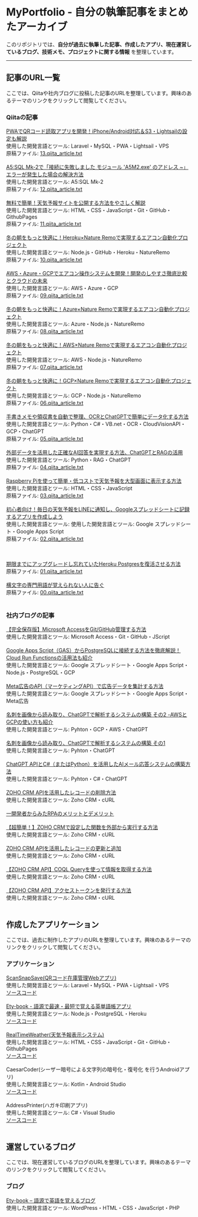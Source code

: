 # MyPortfolio - 自分の執筆記事をまとめたアーカイブ

このリポジトリでは、**自分が過去に執筆した記事、作成したアプリ、現在運営しているブログ、技術メモ、プロジェクトに関する情報** を整理しています。  

---

## 記事のURL一覧  

ここでは、Qiitaや社内ブログに投稿した記事のURLを整理しています。興味のあるテーマのリンクをクリックして閲覧してください。  

### Qiitaの記事  
[PWAでQRコード読取アプリを開発！iPhone/Android対応＆S3・Lightsailの設定も解説](https://qiita.com/nishifeoda/items/d7c8e2e6c6f21bd0bf2e)
<br>
使用した開発言語とツール: Laravel・MySQL・PWA・Lightsail・VPS
<br>
原稿ファイル: [13.qiita_article.txt](./qiita/13.qiita_article.txt)
<br><br>
[A5:SQL Mk-2で「接続に失敗しました モジュール 'A5M2.exe' のアドレス ~」エラーが発生した場合の解決方法](https://qiita.com/nishifeoda/items/a28c394c2b60cdb796a7)
<br>
使用した開発言語とツール: A5:SQL Mk-2
<br>
原稿ファイル: [12.qiita_article.txt](./qiita/12.qiita_article.txt)
<br><br>
[無料で簡単！天気予報サイトを公開する方法をやさしく解説](https://qiita.com/nishifeoda/items/de3e8b7081a9381c0ce7)
<br>
使用した開発言語とツール: HTML・CSS・JavaScript・Git・GitHub・GithubPages
<br>
原稿ファイル: [11.qiita_article.txt](./qiita/11.qiita_article.txt)
<br><br>
[冬の朝をもっと快適に！Heroku×Nature Remoで実現するエアコン自動化プロジェクト](https://qiita.com/nishifeoda/items/25b62a3004774ed30278)
<br>
使用した開発言語とツール: Node.js・GitHub・Heroku・NatureRemo
<br>
原稿ファイル: [10.qiita_article.txt](./qiita/10.qiita_article.txt)
<br><br>
[AWS・Azure・GCPでエアコン操作システムを開発！開発のしやすさ徹底比較とクラウドの未来](https://qiita.com/nishifeoda/items/ec47f93d62d7e03dcc3d)
<br>
使用した開発言語とツール: AWS・Azure・GCP
<br>
原稿ファイル: [09.qiita_article.txt](./qiita/09.qiita_article.txt)
<br><br>
[冬の朝をもっと快適に！Azure×Nature Remoで実現するエアコン自動化プロジェクト](https://qiita.com/nishifeoda/items/a845c61f59980adf1f64)
<br>
使用した開発言語とツール: Azure・Node.js・NatureRemo
<br>
原稿ファイル: [08.qiita_article.txt](./qiita/08.qiita_article.txt)
<br><br>
[冬の朝をもっと快適に！AWS×Nature Remoで実現するエアコン自動化プロジェクト](https://qiita.com/nishifeoda/items/d8ff4a5f10b1c3cce364)
<br>
使用した開発言語とツール: AWS・Node.js・NatureRemo
<br>
原稿ファイル: [07.qiita_article.txt](./qiita/07.qiita_article.txt)
<br><br>
[冬の朝をもっと快適に！GCP×Nature Remoで実現するエアコン自動化プロジェクト](https://qiita.com/nishifeoda/items/9b5cc9ea3c748de65b8c)
<br>
使用した開発言語とツール: GCP・Node.js・NatureRemo
<br>
原稿ファイル: [06.qiita_article.txt](./qiita/06.qiita_article.txt)
<br><br>
[手書きメモや領収書を自動で整理、OCRとChatGPTで簡単にデータ化する方法](https://qiita.com/nishifeoda/items/c1db897df5e53778d297)
<br>
使用した開発言語とツール: Python・C#・VB.net・OCR・CloudVisionAPI・GCP・ChatGPT
<br>
原稿ファイル: [05.qiita_article.txt](./qiita/05.qiita_article.txt)
<br><br>
[外部データを活用した正確なAI回答を実現する方法、ChatGPTとRAGの活用](https://qiita.com/nishifeoda/items/a7299bad7faa0d6e0c6e)
<br>
使用した開発言語とツール: Python・RAG・ChatGPT
<br>
原稿ファイル: [04.qiita_article.txt](./qiita/04.qiita_article.txt)
<br><br>
[Raspberry Piを使って簡単・低コストで天気予報を大型画面に表示する方法](https://qiita.com/nishifeoda/items/6d7fecb8dcc4c3bbad21)
<br>
使用した開発言語とツール: HTML・CSS・JavaScript
<br>
原稿ファイル: [03.qiita_article.txt](./qiita/03.qiita_article.txt)
<br><br>
[初心者向け！毎日の天気予報をLINEに通知し、Googleスプレッドシートに記録するアプリを作成しよう](https://qiita.com/nishifeoda/items/7e458b261111f201c724)
<br>
使用した開発言語とツール: 使用した開発言語とツール: Google スプレッドシート・Google Apps Script
<br>
原稿ファイル: [02.qiita_article.txt](./qiita/02.qiita_article.txt)

<br><br>
[期限までにアップグレードし忘れていたHeroku Postgresを復活させる方法](https://qiita.com/nishifeoda/items/3e6953d1ce307e76213b)
<br>
原稿ファイル: [01.qiita_article.txt](./qiita/01.qiita_article.txt)
<br><br>
[横文字の専門用語が覚えられない人に告ぐ](https://qiita.com/nishifeoda/items/60eecdf2496a7c87452d)
<br>
原稿ファイル: [00.qiita_article.txt](./qiita/00.qiita_article.txt)
<br><br>


### 社内ブログの記事
[【完全保存版】Microsoft AccessをGit/GitHub管理する方法](https://tech.tiger-rack.co.jp/programming/access-git-github-management/)
<br>
使用した開発言語とツール: Microsoft Access・Git・GitHub・JScript
<br><br>
[Google Apps Script（GAS）からPostgreSQLに接続する方法を徹底解説！Cloud Run Functionsの活用法も紹介](https://tech.tiger-rack.co.jp/programming/gas-to-postgresql-with-cloud-run-functions/)
<br>
使用した開発言語とツール: Google スプレッドシート・Google Apps Script・Node.js・PostgreSQL・GCP
<br><br>
[Meta広告のAPI（マーケティングAPI）で広告データを集計する方法](https://tech.tiger-rack.co.jp/programming/meta-ad-data-aggregation/)
<br>
使用した開発言語とツール: Google スプレッドシート・Google Apps Script・Meta広告
<br><br>
[名刺を画像から読み取り、ChatGPTで解析するシステムの構築 その2 -AWSとGCPの使い方も紹介](https://tech.tiger-rack.co.jp/programming/business-card-ocr-chatgpt-analysis-aws-gcp/)
<br>
使用した開発言語とツール: Pyhton・GCP・AWS・ChatGPT
<br><br>
[名刺を画像から読み取り、ChatGPTで解析するシステムの構築 その1](https://tech.tiger-rack.co.jp/programming/business-card-recognition-chatgpt-system-part01/)
<br>
使用した開発言語とツール: Pyhton・ChatGPT
<br><br>
[ChatGPT APIとC#（またはPython）を活用したAIメール応答システムの構築方法](https://tech.tiger-rack.co.jp/programming/ai-email-response-system-using-chatgpt-api-csharp-python/)
<br>
使用した開発言語とツール: Pyhton・C#・ChatGPT
<br><br>
[ZOHO CRM APIを活用したレコードの削除方法](https://tech.tiger-rack.co.jp/programming/how_to_delete_records_using_zoho_crm_api/)
<br>
使用した開発言語とツール: Zoho CRM・cURL
<br><br>
[一開発者からみたRPAのメリットとデメリット](https://tech.tiger-rack.co.jp/programming/advantages_and_disadvantages_of_rpa_from_a_developers_perspective/)
<br><br>
[【超簡単！】ZOHO CRMで設定した関数を外部から実行する方法](https://tech.tiger-rack.co.jp/programming/how_to_execute_functions_set_in_zoho-crm_from_outside/)
<br>
使用した開発言語とツール: Zoho CRM・cURL
<br><br>
[ZOHO CRM APIを活用したレコードの更新と追加](https://tech.tiger-rack.co.jp/programming/update-and-add-records-using-zoho-crm-api/)
<br>
使用した開発言語とツール: Zoho CRM・cURL
<br><br>
[【ZOHO CRM API】COQL Queryを使って情報を取得する方法](https://tech.tiger-rack.co.jp/programming/how_to_view_information_using_the_zoho_crm_api/)
<br>
使用した開発言語とツール: Zoho CRM・cURL
<br><br>
[【ZOHO CRM API】アクセストークンを発行する方法](https://tech.tiger-rack.co.jp/programming/zoho-crm-api_access_ttoken/)
<br>
使用した開発言語とツール: Zoho CRM・cURL
<br><br>
## 作成したアプリケーション
ここでは、過去に制作したアプリのURLを整理しています。興味のあるテーマのリンクをクリックして閲覧してください。
### アプリケーション
[ScanSnapSave(QRコード在庫管理Webアプリ)](https://scansnapsave.com/)
<br>
使用した開発言語とツール: Laravel・MySQL・PWA・Lightsail・VPS
<br>
[ソースコード](https://github.com/Nakkinakki55/Scan_Snap_Save)
<br><br>
[Ety-book - 語源で最速・最短で覚える英単語帳アプリ](https://ety-book.herokuapp.com/)
<br>
使用した開発言語とツール: Node.js・PostgreSQL・Heroku
<br>
[ソースコード](https://github.com/Nakkinakki55/Ety_book)
<br><br>
[RealTimeWeather(天気予報表示システム)](https://nakkinakki55.github.io/real-time-weather/real-time-weather.html)
<br>
使用した開発言語とツール: HTML・CSS・JavaScript・Git・GitHub・GithubPages
<br>
[ソースコード](https://github.com/Nakkinakki55/real-time-weather)
<br><br>
CaesarCoder(シーザー暗号による文字列の暗号化・復号化 を行うAndroidアプリ)
<br>
使用した開発言語とツール: Kotlin・Android Studio
<br>
[ソースコード](https://github.com/Nakkinakki55/CaesarCoder)
<br><br>
AddressPrinter(ハガキ印刷アプリ)
<br>
使用した開発言語とツール: C#・Visual Studio
<br>
[ソースコード](https://github.com/Nakkinakki55/AddressPrinter)
<br><br>

## 運営しているブログ
ここでは、現在運営しているブログのURLを整理しています。興味のあるテーマのリンクをクリックして閲覧してください。
### ブログ
[Ety-book – 語源で英語を覚えるブログ](https://ety-book.com/)
<br>
使用した開発言語とツール: WordPress・HTML・CSS・JavaScript・PHP

